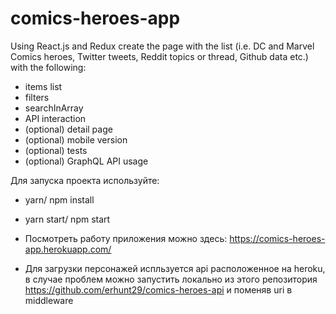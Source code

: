 # comics-heroes-app

Using React.js and Redux create the page with the list (i.e. DC and Marvel Comics heroes, Twitter tweets, Reddit topics or thread, Github data etc.) with the following:

-   items list
-   filters
-   searchInArray
-   API interaction
-   (optional) detail page
-   (optional) mobile version
-   (optional) tests
-   (optional) GraphQL API usage

Для запуска проекта используйте:

-   yarn/ npm install
-   yarn start/ npm start

-   Посмотреть работу приложения можно здесь: https://comics-heroes-app.herokuapp.com/
-   Для загрузки персонажей испльзуется api расположенное на heroku, в случае проблем можно запустить локально из этого репозитория https://github.com/erhunt29/comics-heroes-api и поменяв uri в middleware
